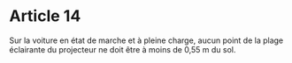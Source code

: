 # Article 14

Sur la voiture en état de marche et à pleine charge, aucun point de la plage éclairante du projecteur ne doit être à moins de 0,55 m du sol.

